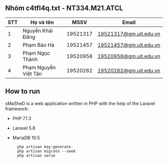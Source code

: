 ## Nhóm c4tfl4q.txt - NT334.M21.ATCL
| STT | Họ và tên            | MSSV     | Email                   |
|-----|----------------------|----------|-------------------------|
| 1   | Nguyễn Khải Đăng     | 19521317 | 19521317@gm.uit.edu.vn  |
| 2   | Phạm Bảo Hà          | 19521457 | 19521457@gm.uit.edu.vn  |
| 3   | Phạm Ngọc Thành      | 19520958 | 19520958@gm.uit.edu.vn  |
| 4   | Phạm Nguyễn Việt Tân | 19520262 | 19520262@gm.uit.edu.vn  |
## How to run
sMaSheD is a web application written in PHP with the help of the Laravel framework:

* PHP 7.1.3
* Laravel 5.8
* MariaDB 10.5

        php artisan key:generate.
        php artisan migrate --seed
        php artisan serve
